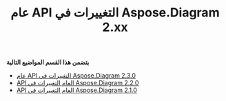 ﻿---
title: عام API التغييرات في Aspose.Diagram 2.xx
type: docs
weight: 50
url: /ar/java/public-api-changes-in-aspose-diagram-2-x-x/
---
**يتضمن هذا القسم المواضيع التالية**
- [عام API التغييرات في Aspose.Diagram 2.3.0](/diagram/ar/java/public-api-changes-in-aspose-diagram-2-3-0/)
- [API العام التغييرات في Aspose.Diagram 2.2.0](/diagram/ar/java/public-api-changes-in-aspose-diagram-2-2-0/)
- [API العام التغييرات في Aspose.Diagram 2.1.0](/diagram/ar/java/public-api-changes-in-aspose-diagram-2-1-0/)
